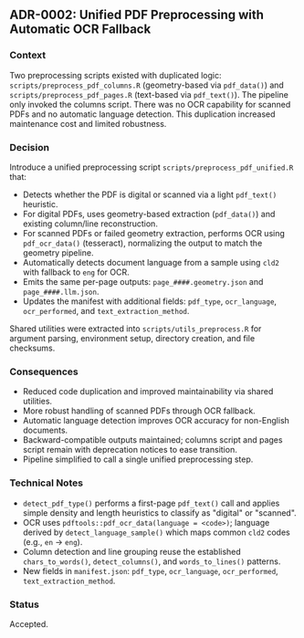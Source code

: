 ## ADR-0002: Unified PDF Preprocessing with Automatic OCR Fallback

### Context
Two preprocessing scripts existed with duplicated logic: `scripts/preprocess_pdf_columns.R` (geometry-based via `pdf_data()`) and `scripts/preprocess_pdf_pages.R` (text-based via `pdf_text()`). The pipeline only invoked the columns script. There was no OCR capability for scanned PDFs and no automatic language detection. This duplication increased maintenance cost and limited robustness.

### Decision
Introduce a unified preprocessing script `scripts/preprocess_pdf_unified.R` that:
- Detects whether the PDF is digital or scanned via a light `pdf_text()` heuristic.
- For digital PDFs, uses geometry-based extraction (`pdf_data()`) and existing column/line reconstruction.
- For scanned PDFs or failed geometry extraction, performs OCR using `pdf_ocr_data()` (tesseract), normalizing the output to match the geometry pipeline.
- Automatically detects document language from a sample using `cld2` with fallback to `eng` for OCR.
- Emits the same per-page outputs: `page_####.geometry.json` and `page_####.llm.json`.
- Updates the manifest with additional fields: `pdf_type`, `ocr_language`, `ocr_performed`, and `text_extraction_method`.

Shared utilities were extracted into `scripts/utils_preprocess.R` for argument parsing, environment setup, directory creation, and file checksums.

### Consequences
- Reduced code duplication and improved maintainability via shared utilities.
- More robust handling of scanned PDFs through OCR fallback.
- Automatic language detection improves OCR accuracy for non-English documents.
- Backward-compatible outputs maintained; columns script and pages script remain with deprecation notices to ease transition.
- Pipeline simplified to call a single unified preprocessing step.

### Technical Notes
- `detect_pdf_type()` performs a first-page `pdf_text()` call and applies simple density and length heuristics to classify as "digital" or "scanned".
- OCR uses `pdftools::pdf_ocr_data(language = <code>)`; language derived by `detect_language_sample()` which maps common `cld2` codes (e.g., `en` -> `eng`).
- Column detection and line grouping reuse the established `chars_to_words()`, `detect_columns()`, and `words_to_lines()` patterns.
- New fields in `manifest.json`: `pdf_type`, `ocr_language`, `ocr_performed`, `text_extraction_method`.

### Status
Accepted.


